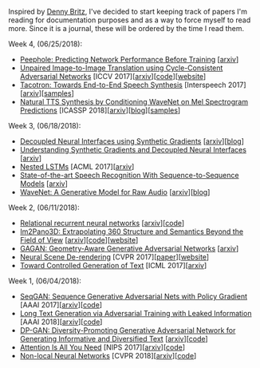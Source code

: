 Inspired by [Denny Britz](https://github.com/dennybritz/deeplearning-papernotes), I've decided to start keeping track of papers I'm reading for documentation purposes and as a way to force myself to read more. Since it is a journal, these will be ordered by the time I read them.

Week 4, (06/25/2018):
- [Peephole: Predicting Network Performance Before Training](peephole.md) \[[arxiv](https://arxiv.org/abs/1712.03351)\]
- [Unpaired Image-to-Image Translation using Cycle-Consistent Adversarial Networks](CycleGAN.md) [ICCV 2017]\[[arxiv](https://arxiv.org/abs/1703.10593)\]\[[code](https://github.com/junyanz/CycleGAN)\]\[[website](https://junyanz.github.io/CycleGAN/)\]
- [Tacotron: Towards End-to-End Speech Synthesis](SpeechSynthesis/Tacotron.md) [Interspeech 2017]\[[arxiv](https://arxiv.org/abs/1703.10135)\]\[[samples](https://google.github.io/tacotron)\]
- [Natural TTS Synthesis by Conditioning WaveNet on Mel Spectrogram Predictions](SpeechSynthesis/Tacotron2.md) [ICASSP 2018]\[[arxiv](https://arxiv.org/abs/1712.05884)\]\[[blog](https://ai.googleblog.com/2017/12/tacotron-2-generating-human-like-speech.html)\]\[[samples](https://google.github.io/tacotron/)\]

Week 3, (06/18/2018):
- [Decoupled Neural Interfaces using Synthetic Gradients](synthetic-gradients.md) \[[arxiv](https://arxiv.org/abs/1608.05343)\]\[[blog](https://deepmind.com/blog/decoupled-neural-networks-using-synthetic-gradients/)\]
- [Understanding Synthetic Gradients and Decoupled Neural Interfaces](understanding-synthetic-gradients.md) \[[arxiv](https://arxiv.org/abs/1703.00522)\]
- [Nested LSTMs](nested-LSTMs.md) [ACML 2017]\[[arxiv](https://arxiv.org/abs/1801.10308)\]
- [State-of-the-art Speech Recognition With Sequence-to-Sequence Models](LAS-v2.md) \[[arxiv](https://arxiv.org/abs/1712.01769)\]
- [WaveNet: A Generative Model for Raw Audio](SpeechSynthesis/wavenet.md) \[[arxiv](https://arxiv.org/abs/1609.03499)\]\[[blog](https://deepmind.com/blog/wavenet-generative-model-raw-audio/)\]

Week 2, (06/11/2018):
- [Relational recurrent neural networks](relational-rnn.md) \[[arxiv](https://arxiv.org/abs/1806.01822)\]\[[code](https://github.com/deepmind/sonnet/blob/master/sonnet/python/modules/relational_memory.py)\]
- [Im2Pano3D: Extrapolating 360 Structure and Semantics Beyond the Field of View](im2pano3d.md) \[[arxiv](https://arxiv.org/abs/1712.04569)\]\[[code](https://github.com/shurans/im2pano3d)\]\[[website](http://im2pano3d.cs.princeton.edu/)\]
- [GAGAN: Geometry-Aware Generative Adversarial Networks](gagan.md) \[[arxiv](https://arxiv.org/abs/1712.00684)\]
- [Neural Scene De-rendering](scene-derendering.md) [CVPR 2017]\[[paper](http://nsd.csail.mit.edu/papers/nsd_cvpr.pdf)\]\[[website](http://nsd.csail.mit.edu/)\]
- [Toward Controlled Generation of Text](SequenceGeneration/controlled-text-generation.md) [ICML 2017]\[[arxiv](https://arxiv.org/abs/1703.00955)\]

Week 1, (06/04/2018):
- [SeqGAN: Sequence Generative Adversarial Nets with Policy Gradient](SequenceGeneration/SeqGAN.md) [AAAI 2017]\[[arxiv](https://arxiv.org/abs/1609.05473)\]\[[code](https://github.com/LantaoYu/SeqGAN)\]
- [Long Text Generation via Adversarial Training with Leaked Information](SequenceGeneration/LeakGAN.md) [AAAI 2018]\[[arxiv](https://arxiv.org/abs/1709.08624)\]\[[code](https://github.com/CR-Gjx/LeakGAN)\]
- [DP-GAN: Diversity-Promoting Generative Adversarial Network for Generating Informative and Diversified Text](SequenceGeneration/DP-GAN.md) \[[arxiv](https://arxiv.org/abs/1802.01345)\]\[[code](https://github.com/lancopku/DPGAN)\]
- [Attention Is All You Need](transformer.md) [NIPS 2017]\[[arxiv](https://arxiv.org/abs/1706.03762)\]\[[code](https://github.com/tensorflow/tensor2tensor/blob/master/tensor2tensor/models/transformer.py)\]
- [Non-local Neural Networks](nonlocal-net.md) [CVPR 2018]\[[arxiv](https://arxiv.org/abs/1711.07971)\]\[[code](https://github.com/facebookresearch/video-nonlocal-net)\]
